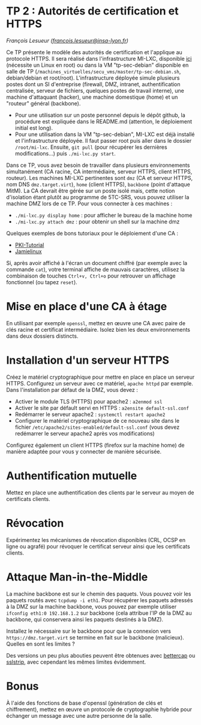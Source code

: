 # TP 2 : Autorités de certification et HTTPS

_François Lesueur ([francois.lesueur@insa-lyon.fr](mailto:francois.lesueur@insa-lyon.fr))_

Ce TP présente le modèle des autorités de certification et l'applique au protocole HTTPS. Il sera réalisé dans l'infrastructure MI-LXC, disponible [ici](https://github.com/flesueur/mi-lxc) (nécessite un Linux en root) ou dans la VM "tp-sec-debian" disponible en salle de TP (`/machines_virtuelles/secu_vms/master/tp-sec-debian.sh`, debian/debian et root/root). L'infrastructure déployée simule plusieurs postes dont un SI d'entreprise (firewall, DMZ, intranet, authentification centralisée, serveur de fichiers, quelques postes de travail interne), une machine d'attaquant (hacker), une machine domestique (home) et un "routeur" général (backbone).

* Pour une utilisation sur un poste personnel depuis le dépôt github, la procédure est expliquée dans le README.md (attention, le déploiement initial est long).
* Pour une utilisation dans la VM "tp-sec-debian", MI-LXC est déjà installé et l'infrastructure déployée. Il faut passer root puis aller dans le dossier `/root/mi-lxc`. Ensuite, `git pull` (pour récupérer les dernières modifications...) puis `./mi-lxc.py start`.

Dans ce TP, vous avez besoin de travailler dans plusieurs environnements simultanément (CA racine, CA intermédiaire, serveur HTTPS, client HTTPS, routeur). Les machines MI-LXC pertinentes sont `dmz` (CA et serveur HTTPS, nom DNS `dmz.target.virt`), `home` (client HTTPS), `backbone` (point d'attaque MitM). La CA devrait être gérée sur un poste isolé mais, cette notion d'isolation étant plutôt au programme de 5TC-SRS, vous pouvez utiliser la machine DMZ lors de ce TP. Pour vous connecter à ces machines :

* `./mi-lxc.py display home` : pour afficher le bureau de la machine home
* `./mi-lxc.py attach dmz` : pour obtenir un shell sur la machine dmz

Quelques exemples de bons tutoriaux pour le déploiement d'une CA :

* [PKI-Tutorial](https://pki-tutorial.readthedocs.io/en/latest/simple/index.html)
* [Jamielinux](https://jamielinux.com/docs/openssl-certificate-authority/)

Si, après avoir affiché à l'écran un document chiffré (par exemple avec la commande `cat`), votre terminal affiche de mauvais caractères, utilisez la combinaison de touches `Ctrl+v, Ctrl+o` pour retrouver un affichage fonctionnel (ou tapez `reset`).

Mise en place d'une CA à étage
==============================

En utilisant par exemple `openssl`, mettez en œuvre une CA avec paire de clés racine et certificat intermédiaire. Isolez bien les deux environnements dans deux dossiers distincts.


Installation d'un serveur HTTPS
===============================

Créez le matériel cryptographique pour mettre en place en place un serveur HTTPS. Configurez un serveur avec ce matériel, `apache httpd` par exemple. Dans l'installation par défaut de la DMZ, vous devez :

* Activer le module TLS (HTTPS) pour apache2 : `a2enmod ssl`
* Activer le site par défault servi en HTTPS : `a2ensite default-ssl.conf`
* Redémarrer le serveur apache2 : `systemctl restart apache2`
* Configurer le matériel cryptographique de ce nouveau site dans le fichier `/etc/apache2/sites-enabled/default-ssl.conf` (vous devez redémarrer le serveur apache2 après vos modifications)

Configurez également un client HTTPS (firefox sur la machine home) de manière adaptée pour vous y connecter de manière sécurisée.

<!-- 
> Pour configurer et exécuter le serveur HTTPS, vous pouvez utiliser la VM "tp-sec-debian" disponible sur les postes du département. Pour la démarrer, il faut exécuter `/machines_virtuelles/secu_vms/master/tp-sec-debian.sh`. Les comptes disponible sont ensuite `root/root` et ̀`debian/debian`. Des redirections de ports sont configurées automatiquement, les ports 80 et 443 de la VM sont accessibles depuis un navigateur exécuté sur l'hôte par les URL `http://127.0.0.1:8080` et `https://127.0.0.1:8443`.
-->

Authentification mutuelle
=========================

Mettez en place une authentification des clients par le serveur au moyen de certificats clients.


Révocation
==========

Expérimentez les mécanismes de révocation disponibles (CRL, OCSP en ligne ou agrafé) pour révoquer le certificat serveur ainsi que les certificats clients.


Attaque Man-in-the-Middle
=========================

La machine backbone est sur le chemin des paquets. Vous pouvez voir les paquets routés avec `tcpdump -i eth1`. Pour récupérer les paquets adressés à la DMZ sur la machine backbone, vous pouvez par exemple utiliser `ifconfig eth1:0 192.168.1.2` sur backbone (cela attribue l'IP de la DMZ au backbone, qui conservera ainsi les paquets destinés à la DMZ).

Installez le nécessaire sur le backbone pour que la connexion vers `https://dmz.target.virt` se termine en fait sur le backbone (malicieux). Quelles en sont les limites ?

Des versions un peu plus abouties peuvent être obtenues avec [bettercap](https://www.bettercap.org/) ou [sslstrip](https://moxie.org/software/sslstrip/), avec cependant les mêmes limites évidemment.

Bonus
=====

À l'aide des fonctions de base d'openssl (génération de clés et chiffrement), mettez en œuvre un protocole de cryptographie hybride pour échanger un message avec une autre personne de la salle.

<!-- pinning, hsts -->


